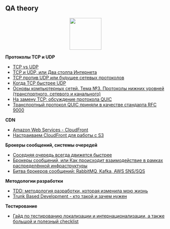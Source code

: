 ## QA theory

<div id="header" align="center">
  <img src="http://sun9-1.userapi.com/s/v1/if1/TssEsVjQ5EHnj9RERY3kWXaPk1fZiCuRYJgssvUKYmSQ4wFm94AQyyaKLbZ9gVZOTrYCbA.jpg?size=604x345&quality=96&type=album" width="100"/>
</div>

**Протоколы TCP и UDP**
- [TCP vs UDP](https://github.com/vypiemzalyubov/qa-theory/wiki/TCP-vs-UDP)
- [TCP и UDP, или Два столпа Интернета](https://habr.com/ru/articles/711578/)
- [TCP против UDP или будущее сетевых протоколов](https://habr.com/ru/companies/oleg-bunin/articles/461829/)
- [Когда TCP быстрее UDP](https://habr.com/ru/companies/ruvds/articles/598615/)
- [Основы компьютерных сетей. Тема №3. Протоколы нижних уровней (транспортного, сетевого и канального)](https://habr.com/ru/articles/308636/)
- [На замену TCP: обсуждение протокола QUIC](https://habr.com/ru/companies/vasexperts/articles/509630/)
- [Транспортный протокол QUIC приняли в качестве стандарта RFC 9000](https://habr.com/ru/companies/globalsign/articles/560342/)

**CDN**
- [Amazon Web Services - CloudFront](https://github.com/vypiemzalyubov/qa-theory/wiki/Amazon-Web-Services-%E2%80%93-CloudFront)
- [Настраиваем CloudFront для работы с S3](https://habr.com/ru/articles/45081/)

**Брокеры сообщений, cистемы очередей**
- [Соседняя очередь всегда движется быстрее](https://habr.com/ru/companies/oleg-bunin/articles/579354/)
- [Брокеры сообщений, или Как происходит взаимодействие в рамках распределённой инфраструктуры](https://habr.com/ru/companies/sberbank/articles/669456/)
- [Битва брокеров сообщений: RabbitMQ, Kafka, AWS SNS/SQS](https://habr.com/ru/companies/yandex_praktikum/articles/700608/)

**Методологии разработки**
- [TDD: методология разработки, которая изменила мою жизнь](https://habr.com/ru/companies/ruvds/articles/450316/)
- [Trunk Based Development - кто такой и зачем нужен](https://habr.com/ru/companies/avito/articles/680522/)

**Тестирование**
- [Гайд по тестированию локализации и интернационализации, а также большой и полезный checklist](https://habr.com/ru/articles/532836/)
